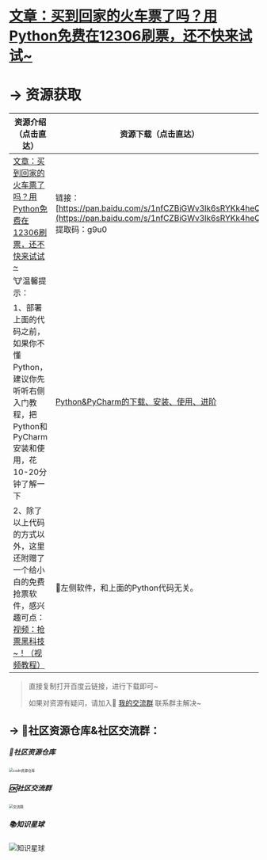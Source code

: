 # [文章：买到回家的火车票了吗？用Python免费在12306刷票，还不快来试试~](https://mp.weixin.qq.com/s/nkjJ3F-kAt1uCWD9Fp41yg)



# → 资源获取



| 资源介绍（点击直达）                                         | 资源下载（点击直达）                                         |
| ------------------------------------------------------------ | ------------------------------------------------------------ |
| [文章：买到回家的火车票了吗？用Python免费在12306刷票，还不快来试试~](https://mp.weixin.qq.com/s/nkjJ3F-kAt1uCWD9Fp41yg) | 链接：[https://pan.baidu.com/s/1nfCZBiGWv3lk6sRYKk4heQ](https://pan.baidu.com/s/1nfCZBiGWv3lk6sRYKk4heQ) <br/>提取码：g9u0 <br/> |
| 🐮温馨提示：                                                  |                                                              |
| 1、部署上面的代码之前，如果你不懂Python，建议你先听听右侧入门教程，把Python和PyCharm安装和使用，花10-20分钟了解一下 | [Python&PyCharm的下载、安装、使用、进阶](https://www.bilibili.com/video/BV1sy4y1q7zH) |
| 2、除了以上代码的方式以外，这里还附赠了一个给小白的免费抢票软件，感兴趣可点：[视频：抢票黑科技~！（视频教程）](https://www.bilibili.com/video/BV13Z4y137BA) | 🚋左侧软件，和上面的Python代码无关。                          |



> 直接复制打开百度云链接，进行下载即可~
>
> 如果对资源有疑问，请加入🚸 [我的交流群](https://mp.weixin.qq.com/s/6cR5fMSCtdI5sJdWiDwhOA) 联系群主解决~



## → 🚀社区资源仓库&社区交流群：
##### 📱社区资源仓库

<img src="https://img-blog.csdnimg.cn/20201231105911656.jpg?x-oss-process=image/watermark,type_ZmFuZ3poZW5naGVpdGk,shadow_10,text_aHR0cHM6Ly9ibG9nLmNzZG4ubmV0L3dlaXhpbl80MjMyMTUxNw==,size_16,color_FFFFFF,t_70#pic_center" alt="csdn资源仓库" style="zoom:50%;" />

##### 🆗社区交流群

<img src="https://img-blog.csdnimg.cn/20210102004119705.jpg?x-oss-process=image/watermark,type_ZmFuZ3poZW5naGVpdGk,shadow_10,text_aHR0cHM6Ly9ibG9nLmNzZG4ubmV0L3dlaXhpbl80MjMyMTUxNw==,size_16,color_FFFFFF,t_70#pic_center" alt="交流群" style="zoom:50%;" />

##### 📚知识星球

<img src="https://img-blog.csdnimg.cn/202101061325384.jpg?x-oss-process=image/watermark,type_ZmFuZ3poZW5naGVpdGk,shadow_10,text_aHR0cHM6Ly9ibG9nLmNzZG4ubmV0L3dlaXhpbl80MjMyMTUxNw==,size_16,color_FFFFFF,t_70#pic_center" alt="知识星球"  />





